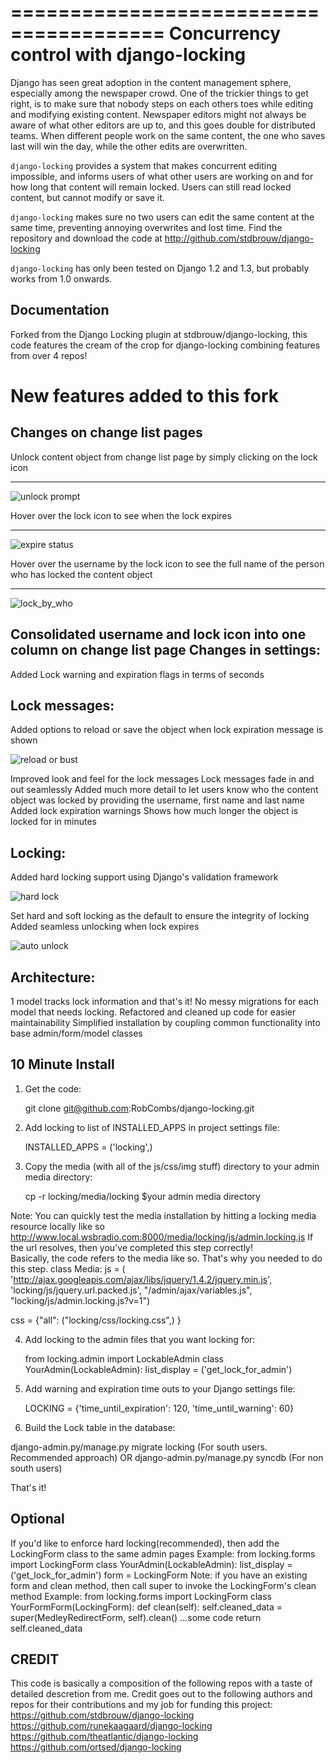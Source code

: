 =======================================
Concurrency control with django-locking
=======================================

Django has seen great adoption in the content management sphere, especially among the newspaper crowd. One of the trickier things to get right, is to make sure that nobody steps on each others toes while editing and modifying existing content. Newspaper editors might not always be aware of what other editors are up to, and this goes double for distributed teams. When different people work on the same content, the one who saves last will win the day, while the other edits are overwritten.

`django-locking` provides a system that makes concurrent editing impossible, and informs users of what other users are working on and for how long that content will remain locked. Users can still read locked content, but cannot modify or save it.

``django-locking`` makes sure no two users can edit the same content at the same time, preventing annoying overwrites and lost time. Find the repository and download the code at http://github.com/stdbrouw/django-locking

``django-locking`` has only been tested on Django 1.2 and 1.3, but probably works from 1.0 onwards.

Documentation
-------------
Forked from the Django Locking plugin at stdbrouw/django-locking, this code features the cream of the crop for django-locking combining features from over 4 repos!

New features added to this fork
===============================
Changes on change list pages
----------------------------
    
Unlock content object from change list page by simply clicking on the lock icon
_______________________________________________________________________________

![unlock prompt](https://github.com/RobCombs/django-locking/raw/master/docs/screenshots/unlock_prompt.png)

Hover over the lock icon to see when the lock expires
_____________________________________________________

![expire status](https://github.com/RobCombs/django-locking/raw/master/docs/screenshots/expire_status.png)

Hover over the username by the lock icon to see the full name of the person who has locked the content object 
_____________________________________________________________________________________________________________

![lock_by_who](https://github.com/RobCombs/django-locking/raw/master/docs/screenshots/lock_by_who.png)


Consolidated username and lock icon into one column on change list page
Changes in settings:
----------------------------

Added Lock warning and expiration flags in terms of seconds

Lock messages:
----------------------------

Added options to reload or save the object when lock expiration message is shown

![reload or bust](https://github.com/RobCombs/django-locking/raw/master/docs/screenshots/reload_or_bust.png)

Improved look and feel for the lock messages
Lock messages fade in and out seamlessly
Added much more detail to let users know who the content object was locked by providing the username, first name and last name
Added lock expiration warnings
Shows how much longer the object is locked for in minutes

Locking:
----------------------------

 Added hard locking support using Django's validation framework

![hard lock](https://github.com/RobCombs/django-locking/raw/master/docs/screenshots/hard_lock.png)

 Set hard and soft locking as the default to ensure the integrity of locking
 Added seamless unlocking when lock expires

![auto unlock](https://github.com/RobCombs/django-locking/raw/master/docs/screenshots/auto_unlock.png)


Architecture:
----------------------------

1 model tracks lock information and that's it!  No messy migrations for each model that needs locking.
Refactored and cleaned up code for easier maintainability
 Simplified installation by coupling common functionality into base admin/form/model classes


10 Minute Install
-----------------

1) Get the code:

   git clone git@github.com:RobCombs/django-locking.git

2) Add locking to list of INSTALLED_APPS in project settings file:

   INSTALLED_APPS = ('locking',)

3) Copy the media (with all of the js/css/img stuff) directory to your admin media directory:

   cp -r locking/media/locking $your admin media directory

Note: You can quickly test the media installation by hitting a locking media resource locally like so
http://www.local.wsbradio.com:8000/media/locking/js/admin.locking.js
If the url resolves, then you've completed this step correctly!  
Basically, the code refers to the media like so.  That's why you needed to do this step.
class Media:
   js = ( 'http://ajax.googleapis.com/ajax/libs/jquery/1.4.2/jquery.min.js', 
         'locking/js/jquery.url.packed.js',
         "/admin/ajax/variables.js",
         "locking/js/admin.locking.js?v=1")

   css = {"all": ("locking/css/locking.css",)
   }

4) Add locking to the admin files that you want locking for:

   from locking.admin import LockableAdmin
   class YourAdmin(LockableAdmin):
       list_display = ('get_lock_for_admin')

5) Add warning and expiration time outs to your Django settings file:

   LOCKING = {'time_until_expiration': 120, 'time_until_warning': 60}


6) Build the Lock table in the database:

  django-admin.py/manage.py migrate locking (For south users. Recommended approach) OR
  django-admin.py/manage.py syncdb (For non south users)

That's it!

Optional
--------
If you'd like to enforce hard locking(recommended), then add the LockingForm class to the same admin pages
Example:
from locking.forms import LockingForm
class YourAdmin(LockableAdmin):
     list_display = ('get_lock_for_admin')
     form = LockingForm
Note: if you have an existing form and clean method, then call super to invoke the LockingForm's clean method
Example:
from locking.forms import LockingForm
class YourFormForm(LockingForm):
      def clean(self):
        self.cleaned_data = super(MedleyRedirectForm, self).clean()
        ...some code
        return self.cleaned_data

CREDIT
------
This code is basically a composition of the following repos with a taste of detailed descretion from me. Credit goes out to the following authors and repos for their contributions
and my job for funding this project:
https://github.com/stdbrouw/django-locking
https://github.com/runekaagaard/django-locking
https://github.com/theatlantic/django-locking
https://github.com/ortsed/django-locking